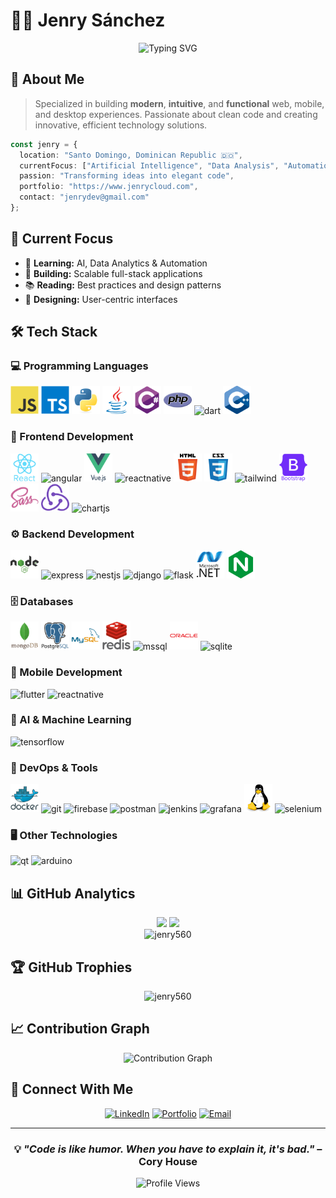# 👨‍💻 Jenry Sánchez

<div align="center">
  
  ![Typing SVG](https://readme-typing-svg.demolab.com?font=Fira+Code&size=22&duration=3000&pause=1000&color=3B82F6&center=true&vCenter=true&width=600&lines=Full+Stack+Developer;AI+%26+Data+Analyst+Enthusiast;Clean+Code+Advocate;Innovation+Driven+Solutions)

</div>

## 🚀 About Me

> Specialized in building **modern**, **intuitive**, and **functional** web, mobile, and desktop experiences. Passionate about clean code and creating innovative, efficient technology solutions.

```typescript
const jenry = {
  location: "Santo Domingo, Dominican Republic 🇩🇴",
  currentFocus: ["Artificial Intelligence", "Data Analysis", "Automation"],
  passion: "Transforming ideas into elegant code",
  portfolio: "https://www.jenrycloud.com",
  contact: "jenrydev@gmail.com"
};
```

## 🎯 Current Focus

- 🤖 **Learning:** AI, Data Analytics & Automation
- 🌟 **Building:** Scalable full-stack applications
- 📚 **Reading:** Best practices and design patterns
- 🎨 **Designing:** User-centric interfaces

## 🛠️ Tech Stack

### 💻 Programming Languages
<p>
  <img src="https://raw.githubusercontent.com/devicons/devicon/master/icons/javascript/javascript-original.svg" alt="javascript" width="45" height="45"/>
  <img src="https://raw.githubusercontent.com/devicons/devicon/master/icons/typescript/typescript-original.svg" alt="typescript" width="45" height="45"/>
  <img src="https://raw.githubusercontent.com/devicons/devicon/master/icons/python/python-original.svg" alt="python" width="45" height="45"/>
  <img src="https://raw.githubusercontent.com/devicons/devicon/master/icons/java/java-original.svg" alt="java" width="45" height="45"/>
  <img src="https://raw.githubusercontent.com/devicons/devicon/master/icons/csharp/csharp-original.svg" alt="csharp" width="45" height="45"/>
  <img src="https://raw.githubusercontent.com/devicons/devicon/master/icons/php/php-original.svg" alt="php" width="45" height="45"/>
  <img src="https://www.vectorlogo.zone/logos/dartlang/dartlang-icon.svg" alt="dart" width="45" height="45"/>
  <img src="https://raw.githubusercontent.com/devicons/devicon/master/icons/cplusplus/cplusplus-original.svg" alt="cplusplus" width="45" height="45"/>
</p>

### 🎨 Frontend Development
<p>
  <img src="https://raw.githubusercontent.com/devicons/devicon/master/icons/react/react-original-wordmark.svg" alt="react" width="45" height="45"/>
  <img src="https://angular.io/assets/images/logos/angular/angular.svg" alt="angular" width="45" height="45"/>
  <img src="https://raw.githubusercontent.com/devicons/devicon/master/icons/vuejs/vuejs-original-wordmark.svg" alt="vuejs" width="45" height="45"/>
  <img src="https://reactnative.dev/img/header_logo.svg" alt="reactnative" width="45" height="45"/>
  <img src="https://raw.githubusercontent.com/devicons/devicon/master/icons/html5/html5-original-wordmark.svg" alt="html5" width="45" height="45"/>
  <img src="https://raw.githubusercontent.com/devicons/devicon/master/icons/css3/css3-original-wordmark.svg" alt="css3" width="45" height="45"/>
  <img src="https://www.vectorlogo.zone/logos/tailwindcss/tailwindcss-icon.svg" alt="tailwind" width="45" height="45"/>
  <img src="https://raw.githubusercontent.com/devicons/devicon/master/icons/bootstrap/bootstrap-plain-wordmark.svg" alt="bootstrap" width="45" height="45"/>
  <img src="https://raw.githubusercontent.com/devicons/devicon/master/icons/sass/sass-original.svg" alt="sass" width="45" height="45"/>
  <img src="https://raw.githubusercontent.com/devicons/devicon/master/icons/redux/redux-original.svg" alt="redux" width="45" height="45"/>
  <img src="https://www.chartjs.org/media/logo-title.svg" alt="chartjs" width="45" height="45"/>
</p>

### ⚙️ Backend Development
<p>
  <img src="https://raw.githubusercontent.com/devicons/devicon/master/icons/nodejs/nodejs-original-wordmark.svg" alt="nodejs" width="45" height="45"/>
  <img src="https://img.icons8.com/fluency/48/express-js.png" alt="express" width="45" height="45"/>
  <img src="https://nestjs.com/img/logo-small.svg" alt="nestjs" width="45" height="45"/>
  <img src="https://cdn.worldvectorlogo.com/logos/django.svg" alt="django" width="45" height="45"/>
  <img src="https://cdn.jsdelivr.net/gh/devicons/devicon/icons/flask/flask-original.svg" alt="flask" width="45" height="45"/>
  <img src="https://raw.githubusercontent.com/devicons/devicon/master/icons/dot-net/dot-net-original-wordmark.svg" alt="dotnet" width="45" height="45"/>
  <img src="https://raw.githubusercontent.com/devicons/devicon/master/icons/nginx/nginx-original.svg" alt="nginx" width="45" height="45"/>
</p>

### 🗄️ Databases
<p>
  <img src="https://raw.githubusercontent.com/devicons/devicon/master/icons/mongodb/mongodb-original-wordmark.svg" alt="mongodb" width="45" height="45"/>
  <img src="https://raw.githubusercontent.com/devicons/devicon/master/icons/postgresql/postgresql-original-wordmark.svg" alt="postgresql" width="45" height="45"/>
  <img src="https://raw.githubusercontent.com/devicons/devicon/master/icons/mysql/mysql-original-wordmark.svg" alt="mysql" width="45" height="45"/>
  <img src="https://raw.githubusercontent.com/devicons/devicon/master/icons/redis/redis-original-wordmark.svg" alt="redis" width="45" height="45"/>
  <img src="https://www.svgrepo.com/show/303229/microsoft-sql-server-logo.svg" alt="mssql" width="45" height="45"/>
  <img src="https://raw.githubusercontent.com/devicons/devicon/master/icons/oracle/oracle-original.svg" alt="oracle" width="45" height="45"/>
  <img src="https://www.vectorlogo.zone/logos/sqlite/sqlite-icon.svg" alt="sqlite" width="45" height="45"/>
</p>

### 📱 Mobile Development
<p>
  <img src="https://www.vectorlogo.zone/logos/flutterio/flutterio-icon.svg" alt="flutter" width="45" height="45"/>
  <img src="https://reactnative.dev/img/header_logo.svg" alt="reactnative" width="45" height="45"/>
</p>

### 🤖 AI & Machine Learning
<p>
  <img src="https://www.vectorlogo.zone/logos/tensorflow/tensorflow-icon.svg" alt="tensorflow" width="45" height="45"/>
</p>

### 🔧 DevOps & Tools
<p>
  <img src="https://raw.githubusercontent.com/devicons/devicon/master/icons/docker/docker-original-wordmark.svg" alt="docker" width="45" height="45"/>
  <img src="https://skillicons.dev/icons?i=git" alt="git" width="45" height="45"/>
  <img src="https://www.vectorlogo.zone/logos/firebase/firebase-icon.svg" alt="firebase" width="45" height="45"/>
  <img src="https://www.vectorlogo.zone/logos/getpostman/getpostman-icon.svg" alt="postman" width="45" height="45"/>
  <img src="https://www.vectorlogo.zone/logos/jenkins/jenkins-icon.svg" alt="jenkins" width="45" height="45"/>
  <img src="https://www.vectorlogo.zone/logos/grafana/grafana-icon.svg" alt="grafana" width="45" height="45"/>
  <img src="https://raw.githubusercontent.com/devicons/devicon/master/icons/linux/linux-original.svg" alt="linux" width="45" height="45"/>
  <img src="https://raw.githubusercontent.com/detain/svg-logos/780f25886640cef088af994181646db2f6b1a3f8/svg/selenium-logo.svg" alt="selenium" width="45" height="45"/>
</p>

### 🖥️ Other Technologies
<p>
  <img src="https://upload.wikimedia.org/wikipedia/commons/0/0b/Qt_logo_2016.svg" alt="qt" width="45" height="45"/>
  <img src="https://cdn.worldvectorlogo.com/logos/arduino-1.svg" alt="arduino" width="45" height="45"/>
</p>

## 📊 GitHub Analytics

<div align="center">
  <img height="180em" src="https://github-readme-stats.vercel.app/api?username=jenry560&show_icons=true&theme=tokyonight&include_all_commits=true&count_private=false&hide=contribs"/>
  <img height="180em" src="https://github-readme-stats.vercel.app/api/top-langs/?username=jenry560&layout=compact&langs_count=8&theme=tokyonight"/>
</div>

<div align="center">
  <img src="https://github-readme-streak-stats.herokuapp.com/?user=jenry560&theme=tokyonight" alt="jenry560" />
</div>

## 🏆 GitHub Trophies

<div align="center">
  <img src="https://github-profile-trophy.vercel.app/?username=jenry560&theme=tokyonight&no-frame=true&no-bg=false&margin-w=4&row=1" alt="jenry560" />
</div>

## 📈 Contribution Graph

<div align="center">
  <img src="https://github-readme-activity-graph.vercel.app/graph?username=jenry560&theme=tokyo-night&hide_border=true" alt="Contribution Graph" />
</div>

## 🤝 Connect With Me

<div align="center">
  
[![LinkedIn](https://img.shields.io/badge/LinkedIn-0077B5?style=for-the-badge&logo=linkedin&logoColor=white)](https://linkedin.com/in/jenry-sanchez)
[![Portfolio](https://img.shields.io/badge/Portfolio-FF5722?style=for-the-badge&logo=google-chrome&logoColor=white)](https://www.jenrycloud.com)
[![Email](https://img.shields.io/badge/Email-D14836?style=for-the-badge&logo=gmail&logoColor=white)](mailto:jenrydev@gmail.com)

</div>

---

<div align="center">
  
### 💡 *"Code is like humor. When you have to explain it, it's bad."* – Cory House

![Profile Views](https://komarev.com/ghpvc/?username=jenry560&color=3B82F6&style=flat-square&label=Profile+Views)

</div>
